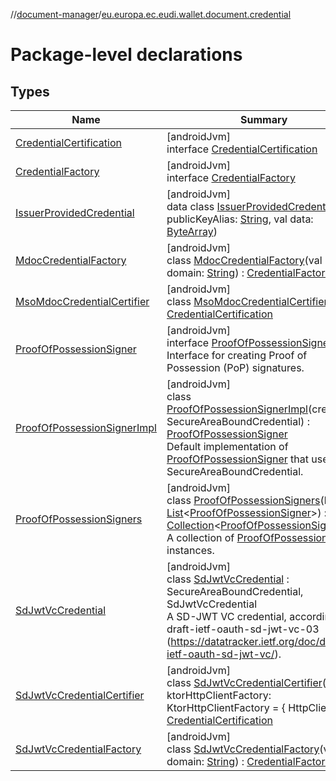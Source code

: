 //[document-manager](../../index.md)/[eu.europa.ec.eudi.wallet.document.credential](index.md)

# Package-level declarations

## Types

| Name | Summary |
|---|---|
| [CredentialCertification](-credential-certification/index.md) | [androidJvm]<br>interface [CredentialCertification](-credential-certification/index.md) |
| [CredentialFactory](-credential-factory/index.md) | [androidJvm]<br>interface [CredentialFactory](-credential-factory/index.md) |
| [IssuerProvidedCredential](-issuer-provided-credential/index.md) | [androidJvm]<br>data class [IssuerProvidedCredential](-issuer-provided-credential/index.md)(val publicKeyAlias: [String](https://kotlinlang.org/api/latest/jvm/stdlib/kotlin-stdlib/kotlin/-string/index.html), val data: [ByteArray](https://kotlinlang.org/api/latest/jvm/stdlib/kotlin-stdlib/kotlin/-byte-array/index.html)) |
| [MdocCredentialFactory](-mdoc-credential-factory/index.md) | [androidJvm]<br>class [MdocCredentialFactory](-mdoc-credential-factory/index.md)(val domain: [String](https://kotlinlang.org/api/latest/jvm/stdlib/kotlin-stdlib/kotlin/-string/index.html)) : [CredentialFactory](-credential-factory/index.md) |
| [MsoMdocCredentialCertifier](-mso-mdoc-credential-certifier/index.md) | [androidJvm]<br>class [MsoMdocCredentialCertifier](-mso-mdoc-credential-certifier/index.md) : [CredentialCertification](-credential-certification/index.md) |
| [ProofOfPossessionSigner](-proof-of-possession-signer/index.md) | [androidJvm]<br>interface [ProofOfPossessionSigner](-proof-of-possession-signer/index.md)<br>Interface for creating Proof of Possession (PoP) signatures. |
| [ProofOfPossessionSignerImpl](-proof-of-possession-signer-impl/index.md) | [androidJvm]<br>class [ProofOfPossessionSignerImpl](-proof-of-possession-signer-impl/index.md)(credential: SecureAreaBoundCredential) : [ProofOfPossessionSigner](-proof-of-possession-signer/index.md)<br>Default implementation of [ProofOfPossessionSigner](-proof-of-possession-signer/index.md) that uses a SecureAreaBoundCredential. |
| [ProofOfPossessionSigners](-proof-of-possession-signers/index.md) | [androidJvm]<br>class [ProofOfPossessionSigners](-proof-of-possession-signers/index.md)(list: [List](https://kotlinlang.org/api/latest/jvm/stdlib/kotlin-stdlib/kotlin.collections/-list/index.html)&lt;[ProofOfPossessionSigner](-proof-of-possession-signer/index.md)&gt;) : [Collection](https://kotlinlang.org/api/latest/jvm/stdlib/kotlin-stdlib/kotlin.collections/-collection/index.html)&lt;[ProofOfPossessionSigner](-proof-of-possession-signer/index.md)&gt; <br>A collection of [ProofOfPossessionSigner](-proof-of-possession-signer/index.md) instances. |
| [SdJwtVcCredential](-sd-jwt-vc-credential/index.md) | [androidJvm]<br>class [SdJwtVcCredential](-sd-jwt-vc-credential/index.md) : SecureAreaBoundCredential, SdJwtVcCredential<br>A SD-JWT VC credential, according to draft-ietf-oauth-sd-jwt-vc-03 (https://datatracker.ietf.org/doc/draft-ietf-oauth-sd-jwt-vc/). |
| [SdJwtVcCredentialCertifier](-sd-jwt-vc-credential-certifier/index.md) | [androidJvm]<br>class [SdJwtVcCredentialCertifier](-sd-jwt-vc-credential-certifier/index.md)(var ktorHttpClientFactory: KtorHttpClientFactory = { HttpClient() }) : [CredentialCertification](-credential-certification/index.md) |
| [SdJwtVcCredentialFactory](-sd-jwt-vc-credential-factory/index.md) | [androidJvm]<br>class [SdJwtVcCredentialFactory](-sd-jwt-vc-credential-factory/index.md)(val domain: [String](https://kotlinlang.org/api/latest/jvm/stdlib/kotlin-stdlib/kotlin/-string/index.html)) : [CredentialFactory](-credential-factory/index.md) |
